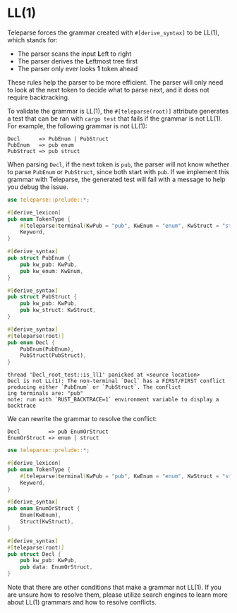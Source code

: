 # LL(1)

Teleparse forces the grammar created with `#[derive_syntax]` to be LL(1), which stands for:

- The parser scans the input **L**eft to right
- The parser derives the **L**eftmost tree first
- The parser only ever looks **1** token ahead

These rules help the parser to be more efficient. The parser will only need to look at the next token
to decide what to parse next, and it does not require backtracking.

To validate the grammar is LL(1), the `#[teleparse(root)]` attribute generates a test that 
can be ran with `cargo test` that fails if the grammar is not LL(1). For example, the following grammar is not LL(1):

```text
Decl      => PubEnum | PubStruct
PubEnum   => pub enum
PubStruct => pub struct
```

When parsing `Decl`, if the next token is `pub`, the parser will not know whether to parse `PubEnum` or `PubStruct`, since both start with `pub`.
If we implement this grammar with Teleparse, the generated test will fail with a message
to help you debug the issue.

```rust
use teleparse::prelude::*;

#[derive_lexicon]
pub enum TokenType {
    #[teleparse(terminal(KwPub = "pub", KwEnum = "enum", KwStruct = "struct"))]
    Keyword,
}

#[derive_syntax]
pub struct PubEnum {
    pub kw_pub: KwPub,
    pub kw_enum: KwEnum,
}

#[derive_syntax]
pub struct PubStruct {
    pub kw_pub: KwPub,
    pub kw_struct: KwStruct,
}

#[derive_syntax]
#[teleparse(root)]
pub enum Decl {
    PubEnum(PubEnum),
    PubStruct(PubStruct),
}
```
```text
thread 'Decl_root_test::is_ll1' panicked at <source location>
Decl is not LL(1): The non-terminal `Decl` has a FIRST/FIRST conflict producing either `PubEnum` or `PubStruct`. The conflict
ing terminals are: "pub"
note: run with `RUST_BACKTRACE=1` environment variable to display a backtrace
```

We can rewrite the grammar to resolve the conflict:
```text
Decl         => pub EnumOrStruct
EnumOrStruct => enum | struct
```

```rust
use teleparse::prelude::*;

#[derive_lexicon]
pub enum TokenType {
    #[teleparse(terminal(KwPub = "pub", KwEnum = "enum", KwStruct = "struct"))]
    Keyword,
}

#[derive_syntax]
pub enum EnumOrStruct {
    Enum(KwEnum),
    Struct(KwStruct),
}

#[derive_syntax]
#[teleparse(root)]
pub struct Decl {
    pub kw_pub: KwPub,
    pub data: EnumOrStruct,
}
```
Note that there are other conditions that make a grammar not LL(1). If you are unsure how to resolve them, please utilize search engines
to learn more about LL(1) grammars and how to resolve conflicts.
